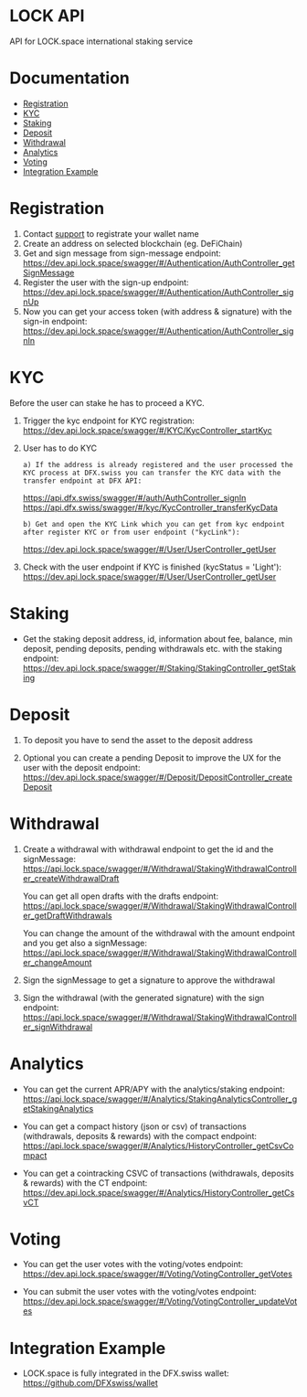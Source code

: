 # LOCK API

API for LOCK.space international staking service

# Documentation

- [Registration](#registration)
- [KYC](#kyc)
- [Staking](#staking)
- [Deposit](#deposit)
- [Withdrawal](#withdrawal)
- [Analytics](#analytics)
- [Voting](#voting)
- [Integration Example](#integration-example)

# Registration

1. Contact [support](support@lock.space) to registrate your wallet name
2. Create an address on selected blockchain (eg. DeFiChain)
3. Get and sign message from sign-message endpoint: https://dev.api.lock.space/swagger/#/Authentication/AuthController_getSignMessage
4. Register the user with the sign-up endpoint: https://dev.api.lock.space/swagger/#/Authentication/AuthController_signUp
5. Now you can get your access token (with address & signature) with the sign-in endpoint: https://dev.api.lock.space/swagger/#/Authentication/AuthController_signIn

# KYC

Before the user can stake he has to proceed a KYC.

1.  Trigger the kyc endpoint for KYC registration: https://dev.api.lock.space/swagger/#/KYC/KycController_startKyc

2.  User has to do KYC

        a) If the address is already registered and the user processed the KYC process at DFX.swiss you can transfer the KYC data with the transfer endpoint at DFX API:

    https://api.dfx.swiss/swagger/#/auth/AuthController_signIn
    https://api.dfx.swiss/swagger/#/kyc/KycController_transferKycData

        b) Get and open the KYC Link which you can get from kyc endpoint after register KYC or from user endpoint ("kycLink"):

    https://dev.api.lock.space/swagger/#/User/UserController_getUser

3.  Check with the user endpoint if KYC is finished (kycStatus = 'Light'):
    https://dev.api.lock.space/swagger/#/User/UserController_getUser

# Staking

- Get the staking deposit address, id, information about fee, balance, min deposit, pending deposits, pending withdrawals etc. with the staking endpoint: https://dev.api.lock.space/swagger/#/Staking/StakingController_getStaking

# Deposit

1. To deposit you have to send the asset to the deposit address

2. Optional you can create a pending Deposit to improve the UX for the user with the deposit endpoint: https://dev.api.lock.space/swagger/#/Deposit/DepositController_createDeposit

# Withdrawal

1. Create a withdrawal with withdrawal endpoint to get the id and the signMessage: https://api.lock.space/swagger/#/Withdrawal/StakingWithdrawalController_createWithdrawalDraft

   You can get all open drafts with the drafts endpoint: https://api.lock.space/swagger/#/Withdrawal/StakingWithdrawalController_getDraftWithdrawals

   You can change the amount of the withdrawal with the amount endpoint and you get also a signMessage: https://api.lock.space/swagger/#/Withdrawal/StakingWithdrawalController_changeAmount

2. Sign the signMessage to get a signature to approve the withdrawal

3. Sign the withdrawal (with the generated signature) with the sign endpoint: https://api.lock.space/swagger/#/Withdrawal/StakingWithdrawalController_signWithdrawal

# Analytics

- You can get the current APR/APY with the analytics/staking endpoint: https://api.lock.space/swagger/#/Analytics/StakingAnalyticsController_getStakingAnalytics

- You can get a compact history (json or csv) of transactions (withdrawals, deposits & rewards) with the compact endpoint: https://api.lock.space/swagger/#/Analytics/HistoryController_getCsvCompact

- You can get a cointracking CSVC of transactions (withdrawals, deposits & rewards) with the CT endpoint: https://dev.api.lock.space/swagger/#/Analytics/HistoryController_getCsvCT

# Voting

- You can get the user votes with the voting/votes endpoint:
  https://dev.api.lock.space/swagger/#/Voting/VotingController_getVotes

- You can submit the user votes with the voting/votes endpoint:
  https://dev.api.lock.space/swagger/#/Voting/VotingController_updateVotes

# Integration Example

- LOCK.space is fully integrated in the DFX.swiss wallet: https://github.com/DFXswiss/wallet
